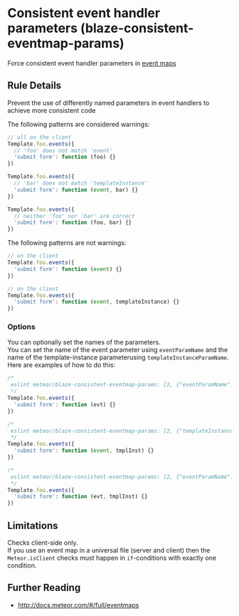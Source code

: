 # Consistent event handler parameters (blaze-consistent-eventmap-params)

Force consistent event handler parameters in [event maps](http://docs.meteor.com/#/full/eventmaps)


## Rule Details

Prevent the use of differently named parameters in event handlers to achieve more consistent code

The following patterns are considered warnings:

```js
// all on the client
Template.foo.events({
  // 'foo' does not match 'event'
  'submit form': function (foo) {}
})

Template.foo.events({
  // 'bar' does not match 'templateInstance'
  'submit form': function (event, bar) {}
})

Template.foo.events({
  // neither 'foo' nor 'bar' are correct
  'submit form': function (foo, bar) {}
})

```

The following patterns are not warnings:

```js
// on the client
Template.foo.events({
  'submit form': function (event) {}
})

// on the client
Template.foo.events({
  'submit form': function (event, templateInstance) {}
})

```

### Options

You can optionally set the names of the parameters.  
You can set the name of the event parameter using `eventParamName` and the name of the template-instance parameterusing `templateInstanceParamName`.  
Here are examples of how to do this:

```js
/*
 eslint meteor/blaze-consistent-eventmap-params: [2, {"eventParamName": "evt"}]
 */
Template.foo.events({
  'submit form': function (evt) {}
})

/*
 eslint meteor/blaze-consistent-eventmap-params: [2, {"templateInstanceParamName": "tmplInst"}]
 */
Template.foo.events({
  'submit form': function (event, tmplInst) {}
})

/*
 eslint meteor/blaze-consistent-eventmap-params: [2, {"eventParamName": "evt", "templateInstanceParamName": "tmplInst"}]
 */
Template.foo.events({
  'submit form': function (evt, tmplInst) {}
})

```

## Limitations

Checks client-side only.  
If you use an event map in a universal file (server and client) then the `Meteor.isClient` checks must happen in `if`-conditions with exactly one condition.

## Further Reading

* http://docs.meteor.com/#/full/eventmaps
